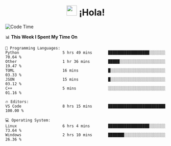 <div align="center"><h1><img src="https://github.com/blackcater/blackcater/raw/main/images/Hi.gif" height="32"/> ¡Hola!</h1>
</div>

<!--START_SECTION:waka-->
![Code Time](http://img.shields.io/badge/Code%20Time-612%20hrs%2038%20mins-blue)

📊 **This Week I Spent My Time On** 

```text
💬 Programming Languages: 
Python                   5 hrs 49 mins       ██████████████████░░░░░░░   70.64 % 
Other                    1 hr 36 mins        █████░░░░░░░░░░░░░░░░░░░░   19.47 % 
TOML                     16 mins             █░░░░░░░░░░░░░░░░░░░░░░░░   03.33 % 
JSON                     15 mins             █░░░░░░░░░░░░░░░░░░░░░░░░   03.12 % 
C++                      5 mins              ░░░░░░░░░░░░░░░░░░░░░░░░░   01.16 % 

🔥 Editors: 
VS Code                  8 hrs 15 mins       █████████████████████████   100.00 % 

💻 Operating System: 
Linux                    6 hrs 4 mins        ██████████████████░░░░░░░   73.64 % 
Windows                  2 hrs 10 mins       ███████░░░░░░░░░░░░░░░░░░   26.36 % 
```


<!--END_SECTION:waka-->